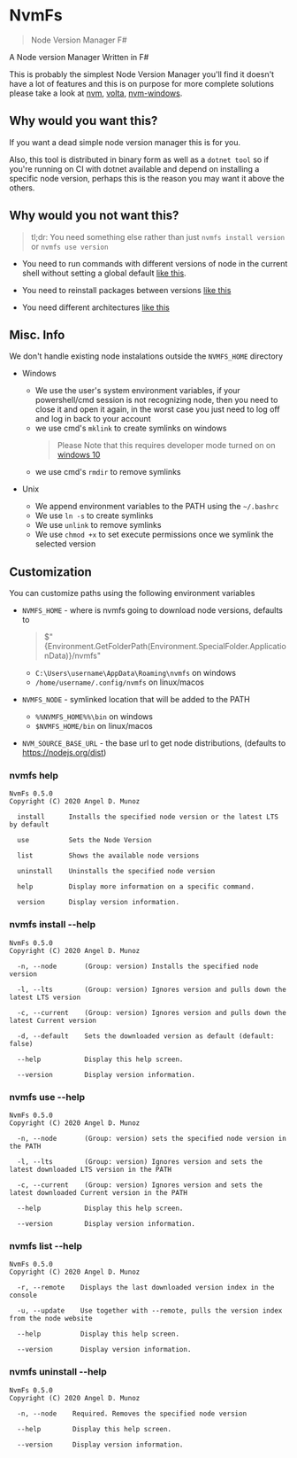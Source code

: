 [nvm]: https://github.com/nvm-sh/nvm
[volta]: https://volta.sh/
[nvm-windows]: https://github.com/coreybutler/nvm-windows

# NvmFs

> Node Version Manager F#

A Node version Manager Written in F#

This is probably the simplest Node Version Manager you'll find it doesn't have a lot of features and this is on purpose for more complete solutions please take a look at [nvm], [volta], [nvm-windows].

## Why would you want this?

If you want a dead simple node version manager this is for you.

Also, this tool is distributed in binary form as well as a `dotnet tool` so if you're running on CI with dotnet available and depend on installing a specific node version, perhaps this is the reason you may want it above the others.

## Why would you not want this?

> tl;dr: You need something else rather than just `nvmfs install version` or `nvmfs use version`

- You need to run commands with different versions of node in the current shell without setting a global default [like this](https://docs.volta.sh/reference/run).

- You need to reinstall packages between versions [like this](https://github.com/nvm-sh/nvm#migrating-global-packages-while-installing)

- You need different architectures [like this](https://github.com/coreybutler/nvm-windows#usage)

## Misc. Info

We don't handle existing node instalations outside the `NVMFS_HOME` directory

- Windows

  - We use the user's system environment variables, if your powershell/cmd session is not recognizing node, then you need to close it and open it again, in the worst case you just need to log off and log in back to your account
  - we use cmd's `mklink` to create symlinks on windows
    > Please Note that this requires developer mode turned on on [windows 10](https://blogs.windows.com/windowsdeveloper/2016/12/02/symlinks-windows-10/)
  - we use cmd's `rmdir` to remove symlinks

- Unix
  - We append environment variables to the PATH using the `~/.bashrc`
  - We use `ln -s` to create symlinks
  - We use `unlink` to remove symlinks
  - We use `chmod +x` to set execute permissions once we symlink the selected version

## Customization

You can customize paths using the following environment variables

- `NVMFS_HOME` - where is nvmfs going to download node versions, defaults to

  > $"{Environment.GetFolderPath(Environment.SpecialFolder.ApplicationData)}/nvmfs"

  - `C:\Users\username\AppData\Roaming\nvmfs` on windows
  - `/home/username/.config/nvmfs` on linux/macos

- `NVMFS_NODE` - symlinked location that will be added to the PATH
  - `%%NVMFS_HOME%%\bin` on windows
  - `$NVMFS_HOME/bin` on linux/macos
- `NVM_SOURCE_BASE_URL` - the base url to get node distributions, (defaults to https://nodejs.org/dist)

### nvmfs help

```
NvmFs 0.5.0
Copyright (C) 2020 Angel D. Munoz

  install      Installs the specified node version or the latest LTS by default

  use          Sets the Node Version

  list         Shows the available node versions

  uninstall    Uninstalls the specified node version

  help         Display more information on a specific command.

  version      Display version information.
```

### nvmfs install --help

```
NvmFs 0.5.0
Copyright (C) 2020 Angel D. Munoz

  -n, --node       (Group: version) Installs the specified node version

  -l, --lts        (Group: version) Ignores version and pulls down the latest LTS version

  -c, --current    (Group: version) Ignores version and pulls down the latest Current version

  -d, --default    Sets the downloaded version as default (default: false)

  --help           Display this help screen.

  --version        Display version information.
```

### nvmfs use --help

```
NvmFs 0.5.0
Copyright (C) 2020 Angel D. Munoz

  -n, --node       (Group: version) sets the specified node version in the PATH

  -l, --lts        (Group: version) Ignores version and sets the latest downloaded LTS version in the PATH

  -c, --current    (Group: version) Ignores version and sets the latest downloaded Current version in the PATH

  --help           Display this help screen.

  --version        Display version information.
```

### nvmfs list --help

```
NvmFs 0.5.0
Copyright (C) 2020 Angel D. Munoz

  -r, --remote    Displays the last downloaded version index in the console

  -u, --update    Use together with --remote, pulls the version index from the node website

  --help          Display this help screen.

  --version       Display version information.
```

### nvmfs uninstall --help

```
NvmFs 0.5.0
Copyright (C) 2020 Angel D. Munoz

  -n, --node    Required. Removes the specified node version

  --help        Display this help screen.

  --version     Display version information.
```
